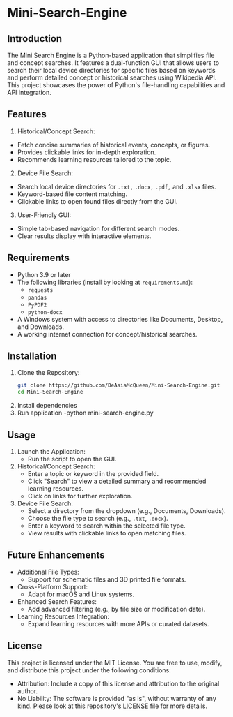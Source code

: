 # Mini-Search-Engine
## **Introduction**
The Mini Search Engine is a Python-based application that simplifies file and concept searches. It features a dual-function GUI that allows users to search their local device directories for specific files based on keywords and perform detailed concept or historical searches using Wikipedia API. This project showcases the power of Python's file-handling capabilities and API integration.
## **Features**
1.  Historical/Concept Search:
  - Fetch concise summaries of historical events, concepts, or figures.
  - Provides clickable links for in-depth exploration.
  - Recommends learning resources tailored to the topic.
2. Device File Search:
  - Search local device directories for `.txt,` `.docx,` `.pdf,` and `.xlsx` files.
  - Keyword-based file content matching.
  - Clickable links to open found files directly from the GUI.
3. User-Friendly GUI:
  - Simple tab-based navigation for different search modes.
  - Clear results display with interactive elements.
## **Requirements**
- Python 3.9 or later
- The following libraries (install by looking at `requirements.md`):
  - `requests`
  - `pandas`
  - `PyPDF2`
  - `python-docx`
- A Windows system with access to directories like Documents, Desktop, and Downloads.
- A working internet connection for concept/historical searches.
## **Installation**
1. Clone the Repository:
   ```bash
   git clone https://github.com/DeAsiaMcQueen/Mini-Search-Engine.git
   cd Mini-Search-Engine
2. Install dependencies
3. Run application
   -python mini-search-engine.py
## **Usage**
1. Launch the Application:
   - Run the script to open the GUI.
2. Historical/Concept Search:
   - Enter a topic or keyword in the provided field.
   - Click "Search" to view a detailed summary and recommended learning resources.
   - Click on links for further exploration.
3. Device File Search:
   - Select a directory from the dropdown (e.g., Documents, Downloads).
   - Choose the file type to search (e.g., `.txt`, `.docx`).
   - Enter a keyword to search within the selected file type.
   - View results with clickable links to open matching files.
## **Future Enhancements**
- Additional File Types:
  - Support for schematic files and 3D printed file formats.
- Cross-Platform Support:
  - Adapt for macOS and Linux systems.
- Enhanced Search Features:
  - Add advanced filtering (e.g., by file size or modification date).
- Learning Resources Integration:
  - Expand learning resources with more APIs or curated datasets.
## **License**
This project is licensed under the MIT License. 
You are free to use, modify, and distribute this project under the following conditions:
- Attribution: Include a copy of this license and attribution to the original author.
- No Liability: The software is provided "as is", without warranty of any kind.
Please look at this repository's [LICENSE](LICENSE) file for more details.
